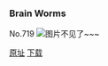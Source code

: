### Brain Worms
No.719
![图片不见了~~~](https://imgs.xkcd.com/comics/brain_worms.png)

[原址](https://xkcd.com//719) [下载](https://imgs.xkcd.com/comics/brain_worms.png)

